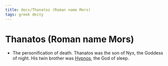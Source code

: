 ```yaml
---
title: docs/Thanatos (Roman name Mors)
tags: greek deity
---
```


# Thanatos (Roman name Mors) 
- The personification of death. Thanatos was the son of Nyx, the Goddess of night. His twin brother was [Hypnos](Hypnos.md), the God of sleep.